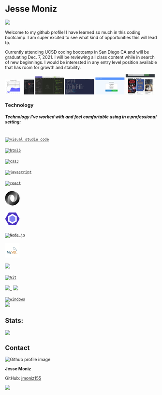 # Jesse Moniz

<a href="https://github.com/jmoniz155"><img src="https://img.shields.io/github/followers/jmoniz155?style=social" target="_blank" /></a>
    
Welcome to my github profile! I have learned so much in this coding bootcamp. I am super excited to see what kind of opportunities this will lead to. 

Currently attending UCSD coding bootcamp in San Diego CA and will be graduating Dec. 7, 2021.  I will be reviewing all class content while in search of new beginnings. I would be interested in any entry level position available that has room for growth and stability.

<a href= "https://github.com/jmoniz155/progressive-budget/" target="_blank"><img src="https://github.com/jmoniz155/progressive-budget/raw/main/image/pwa-budget.jpg" alt="portfolio image" width="19%"/></a> <a href= "https://github.com/jmoniz155/object-relational-mapping/" target="_blank"><img src="https://github.com/jmoniz155/object-relational-mapping-/raw/main/assets/13-orm-homework-demo-01.gif" alt="portfolio image" width="19%"/></a> <a href= "https://github.com/jmoniz155/employee-tracker/" target="_blank"><img src="https://github.com/jmoniz155/employee-tracker/raw/main/assets/emp.tracker.JPG" alt="portfolio image" width="19%"/></a> <a href= "https://github.com/jmoniz155/fitness-tracker/" target="_blank"><img src="https://github.com/jmoniz155/fitness-tracker/raw/main/image/fitness-tracker-img.jpg" alt="portfolio image" width="19%"/></a> <a href= "https://github.com/jmoniz155/book-search-engine/" target="_blank"><img src="https://github.com/jmoniz155/book-search-engine/raw/main/image/booksearch.jpg" alt="portfolio image" width="19%"/></a>




 
### Technology
##### Technology I've worked with and feel comfortable using in a professional setting:
[<code>
<img alt="visual studio code" width="48px" src="https://img.icons8.com/fluent/240/000000/visual-studio-code-2019.png" />
</code>](https://code.visualstudio.com/) 
[<code>
<img alt="html5" width="48px" src="https://img.icons8.com/color/240/000000/html-5.png">
</code>](https://developer.mozilla.org/en-US/docs/Web/HTML)
[<code>
<img alt="css3" width="48px" src="https://img.icons8.com/color/240/000000/css3.png">
</code>](https://developer.mozilla.org/en-US/docs/Web/CSS)
[<code>
<img alt="javascript" width="48px" src="https://img.icons8.com/color/240/000000/javascript.png" />
</code>](https://developer.mozilla.org/en-US/docs/Web/JavaScript)
[<code>
<img alt="react" width="48px" src="https://img.icons8.com/color/240/000000/react-native.png" />
</code>](https://reactjs.org/)
[<code>
<img alt="json" width="48px" src="https://raw.githubusercontent.com/github/explore/80688e429a7d4ef2fca1e82350fe8e3517d3494d/topics/json/json.png">
</code>](https://www.json.org/json-en.html)
[<code>
<img alt="eslint" width="48px" src="https://raw.githubusercontent.com/github/explore/80688e429a7d4ef2fca1e82350fe8e3517d3494d/topics/eslint/eslint.png">
</code>](https://eslint.org/)
[<code>
<img alt="Node.js" width="48px" src="https://img.icons8.com/color/240/000000/nodejs.png">
</code>](https://nodejs.org/en/)
[<code>
<img alt="MySQL" width="48px" src="https://raw.githubusercontent.com/github/explore/80688e429a7d4ef2fca1e82350fe8e3517d3494d/topics/mysql/mysql.png">
</code>](https://dev.mysql.com/)
[<code>
<img src="https://img.icons8.com/ios/50/ffffff/markdown--v2.png"/>
</code>](https://www.markdownguide.org/)
[<code>
<img alt="Git" width="48px" src="https://img.icons8.com/color/240/000000/git.png">
</code>](https://git-scm.com/)
[<code>
<img src="https://img.icons8.com/ios/50/ffffff/github.png"/>
</code>](https://github.com/)
[<code><img src="https://img.icons8.com/color/48/000000/heroku.png"/>
</code>](www.heroku.com)
[<code>
<img alt="windows" width="48px" src="https://img.icons8.com/color/240/000000/windows-10.png">
</code>](https://www.microsoft.com/en-us/windows)
[<code><img src="https://img.icons8.com/color/48<!--  -->/000000/mongodb.png"/>
</code>](www.mongodb.com)


## Stats:
<a href="https://github.com/jmoniz155">
  <img align="center" src="https://github-readme-stats.anuraghazra1.vercel.app/api/top-langs/?username=jmoniz155&layout=compact&theme=radical" />
</a>

## Contact
<img src="https://avatars.githubusercontent.com/u/89440626?v=4" alt="Github profile image" width="20%" />

__Jesse Moniz__ 

GitHub: [jmoniz155](https://github.com/jmoniz155)

[<code><img width="36px" src="https://img.icons8.com/color/48/000000/linkedin.png"/></code>](https://www.linkedin.com/in/jesse-moniz-98693621a/)     
